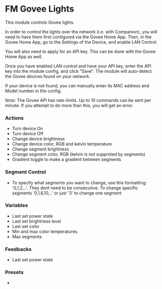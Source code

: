 # FM Govee Lights

This module controls Govee lights.

In order to control the lights over the network (i.e. with Companion), you will need to have them first configured via the Govee Home App. Then, in the Govee Home App, go to the Settings of the Device, and enable LAN Control.

You will also need to apply for an API key. This can be done with the Govee Home App as well.

Once you have enabled LAN control and have your API key, enter the API key into the module config, and click "Save". The module will auto-detect the Govee devices found on your network.

If your device is not found, you can manually enter its MAC address and Model number in the config.

*Note:* The Govee API has rate-limits. Up to 10 commands can be sent per minute. If you attempt to do more than this, you will get an error.

### Actions

* Turn device On
* Turn device Off
* Change device brightness
* Change device color, RGB and kelvin temperature
* Change segment brightness
* Change segment color, RGB (kelvin is not supproted by segments)
* Gradient toggle to make a gradient between segments

### Segment Control
* To specify what segments you want to change, use this formatting: '0,1,2,..'. They dont need to be consecutive. To change specific segments '0,1,6,10,..' or just '3' to change one segment

### Variables

* Last set power state
* Last set brightness level
* Last set color
* Min and max color temperatures
* Max segments

### Feedbacks

* Last set power state

### Presets

* 